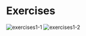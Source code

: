 # Exercises

![exercises1-1](https://user-images.githubusercontent.com/70604577/160036623-8bde6501-5ee6-4577-92a4-6ffbc02e858b.png)
![exercises1-2](https://user-images.githubusercontent.com/70604577/160036632-89153aef-a2ab-40a4-9fd8-7684513deedc.png)
